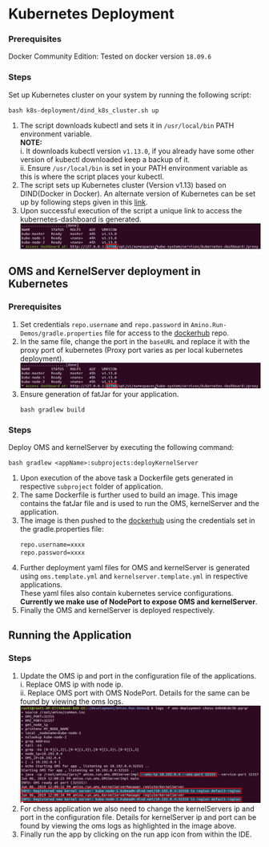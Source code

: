 # Kubernetes Deployment

### Prerequisites
Docker Community Edition: Tested on docker version ```18.09.6```

### Steps
Set up Kubernetes cluster on your system by running the following script:
```
bash k8s-deployment/dind_k8s_cluster.sh up
```  
1. The script downloads kubectl and sets it in ```/usr/local/bin``` PATH environment variable.  
**NOTE:**  
i. It downloads kubectl version ```v1.13.0```, if you already have some other version of kubectl downloaded keep a backup of it.  
ii. Ensure ```/usr/local/bin``` is set in your PATH environment variable as this is where the script places your kubectl.  
2. The script sets up Kubernetes cluster (Version v1.13) based on DIND(Docker in Docker). An alternate version of Kubernetes can be set up by following steps given in this [link](https://github.com/kubernetes-sigs/kubeadm-dind-cluster).   
3. Upon successful execution of the script a unique link to access the kubernetes-dashboard is generated.  
![kubernetes-dashboard](images/dashboard.png)

## OMS and KernelServer deployment in Kubernetes
### Prerequisites
1. Set credentials ```repo.username``` and ```repo.password``` in ```Amino.Run-Demos/gradle.properties``` file for access to the [dockerhub](https://hub.docker.com) repo.
2. In the same file, change the port in the ```baseURL``` and replace it with the proxy port of kubernetes (Proxy port varies as per local kubernetes deployment).  
![kubernetes-proxy-port](images/dashboard.png)
3. Ensure generation of fatJar for your application.  
    ```
    bash gradlew build
    ```

### Steps
Deploy OMS and kernelServer by executing the following command:
```
bash gradlew <appName>:subprojects:deployKernelServer
```
1. Upon execution of the above task a Dockerfile gets generated in respective ```subproject``` folder of application.
2. The same Dockerfile is further used to build an image. This image contains the fatJar file and is used to run the OMS, kernelServer and the application.
3. The image is then pushed to the [dockerhub](https://hub.docker.com) using the credentials set in the gradle.properties file: 
    ```
    repo.username=xxxx
    repo.password=xxxx
    ```
4. Further deployment yaml files for OMS and kernelServer is generated using ```oms.template.yml``` and ```kernelserver.template.yml``` in respective applications.  
    These yaml files also contain kubernetes service configurations. **Currently we make use of NodePort to expose OMS and kernelServer**.
5. Finally the OMS and kernelServer is deployed respectively.

## Running the Application
### Steps

1. Update the OMS ip and port in the configuration file of the applications.  
i. Replace OMS ip with node ip.  
ii. Replace OMS port with OMS NodePort. Details for the same can be found by viewing the oms logs.  
    ![oms-logs](images/nodePort.png)  
2. For chess application we also need to change the kernelServers ip and port in the configuration file. Details for kernelServer ip and port can be found by viewing the oms logs as highlighted in the image above.  
3. Finally run the app by clicking on the run app icon from within the IDE.

 
       

 
   
    
